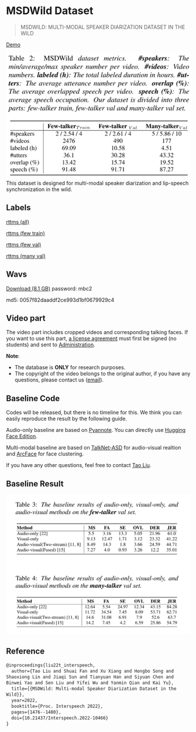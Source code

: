 # MSDWild Dataset

> MSDWILD: MULTI-MODAL SPEAKER DIARIZATION DATASET IN THE WILD


[Demo](https://x-lance.github.io/MSDWILD)

![](imgs/metrics.png)
This dataset is designed for multi-modal speaker diarization and lip-speech synchronization in the wild.

## Labels
[rttms (all)](./rttms/all.rttm)

[rttms (few train)](./rttms/few.train.rttm)

[rttms (few val)](./rttms/few.val.rttm)

[rttms (many val)](./rttms/many.val.rttm)

## Wavs
[Download (8.1 GB)](https://pan.baidu.com/s/1DHIOUEuQpqJ5z9voaDBZwQ?pwd=mbc2) password: mbc2 

md5: 0057f82daaddf2ce993d1bf0679929c4

## Video part

The video part includes cropped videos and corresponding talking faces. If you want to use this part, [a license agreement](MSDWILD_license_agreement.pdf) must first be signed (no students) and sent to [Administration](mailto:msdwild@163.com).

**Note**:

* The database is **ONLY** for research purposes. 
* The copyright of the video belongs to the original author, if you have any questions, please contact us ([email](mailto:msdwild@163.com)).


## Baseline Code

Codes will be released, but there is no timeline for this. We think you can easily reproduce the result by the following guide.

Audio-only baseline are based on [Pyannote](https://github.com/pyannote/pyannote-audio). You can directly use [Hugging Face Edition](https://huggingface.co/pyannote/speaker-diarization).

Multi-modal baseline are based on [TalkNet-ASD](https://github.com/TaoRuijie/TalkNet-ASD) for audio-visual realtion and [ArcFace](https://github.com/deepinsight/insightface/tree/master/recognition) for face clustering. 


If you have any other questions, feel free to contact [Tao Liu](mailto:liutaw@sjtu.edu.cn).

## Baseline Result

![](imgs/baseline_results.png)

## Reference

```
@inproceedings{liu22t_interspeech,
  author={Tao Liu and Shuai Fan and Xu Xiang and Hongbo Song and Shaoxiong Lin and Jiaqi Sun and Tianyuan Han and Siyuan Chen and Binwei Yao and Sen Liu and Yifei Wu and Yanmin Qian and Kai Yu},
  title={{MSDWild: Multi-modal Speaker Diarization Dataset in the Wild}},
  year=2022,
  booktitle={Proc. Interspeech 2022},
  pages={1476--1480},
  doi={10.21437/Interspeech.2022-10466}
}
```
